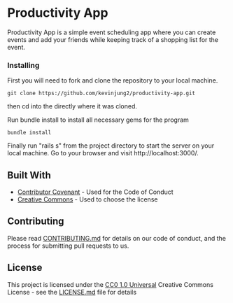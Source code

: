 
# Productivity App

Productivity App is a simple event scheduling app where you can create events and add your friends while keeping track of a shopping list for the event.

### Installing

First you will need to fork and clone the repository to your local machine.

  ```git clone https://github.com/kevinjung2/productivity-app.git```

then cd into the directly where it was cloned.

Run bundle install to install all necessary gems for the program

  ```bundle install```

Finally run "rails s" from the project directory to start the server on your local machine. Go to your browser and visit http://localhost:3000/.


## Built With

  - [Contributor Covenant](https://www.contributor-covenant.org/) - Used
    for the Code of Conduct
  - [Creative Commons](https://creativecommons.org/) - Used to choose
    the license

## Contributing

Please read [CONTRIBUTING.md](CONTRIBUTING.md) for details on our code of conduct, and the process for submitting pull requests to us.

## License

This project is licensed under the [CC0 1.0 Universal](LICENSE.md)
Creative Commons License - see the [LICENSE.md](LICENSE.md) file for
details
